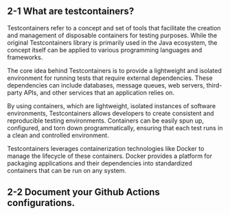 ## 2-1 What are testcontainers?


Testcontainers refer to a concept and set of tools that facilitate the creation and management of disposable containers for testing purposes. While the original Testcontainers library is primarily used in the Java ecosystem, the concept itself can be applied to various programming languages and frameworks.

The core idea behind Testcontainers is to provide a lightweight and isolated environment for running tests that require external dependencies. These dependencies can include databases, message queues, web servers, third-party APIs, and other services that an application relies on.

By using containers, which are lightweight, isolated instances of software environments, Testcontainers allows developers to create consistent and reproducible testing environments. Containers can be easily spun up, configured, and torn down programmatically, ensuring that each test runs in a clean and controlled environment.

Testcontainers leverages containerization technologies like Docker to manage the lifecycle of these containers. Docker provides a platform for packaging applications and their dependencies into standardized containers that can be run on any system.


## 2-2 Document your Github Actions configurations.

